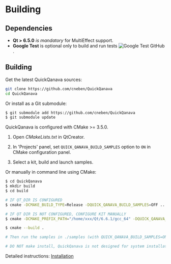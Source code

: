# Building

## Dependencies

- **Qt > 6.5.0** _is mandatory_ for MultiEffect support.
- **Google Test** is optional only to build and run tests ![Google Test GitHub](https://github.com/google/googletest).


## Building 

Get the latest QuickQanava sources:

```sh
git clone https://github.com/cneben/QuickQanava
cd QuickQanava
```

Or install as a Git submodule:

```sh
$ git submodule add https://github.com/cneben/QuickQanava
$ git submodule update
```

QuickQanava is configured with CMake >= 3.5.0.

1. Open _CMakeLists.txt_ in QtCreator.

2. In 'Projects' panel, set `QUICK_QANAVA_BUILD_SAMPLES` option to `ON` in CMake configuration panel.

3. Select a kit, build and launch samples.

Or manually in command line using CMake:

```sh
$ cd QuickQanava
$ mkdir build
$ cd build

# IF QT_DIR IS CONFIGURED
$ cmake -DCMAKE_BUILD_TYPE=Release -DQUICK_QANAVA_BUILD_SAMPLES=OFF ..

# IF QT DIR IS NOT CONFIGURED, CONFIGURE KIT MANUALLY
$ cmake -DCMAKE_PREFIX_PATH="/home/xxx/Qt/6.6.1/gcc_64" -DQUICK_QANAVA_BUILD_SAMPLES=OFF -DBUILD_STATIC_QRC=TRUE ../QuickQanava/

$ cmake --build .

# Then run the samples in ./samples (with QUICK_QANAVA_BUILD_SAMPLES=ON)

# DO NOT make install, QuickQanava is not designed for system installation, only for submodule inclusion
```

Detailed instructions:  [Installation](http://cneben.github.io/QuickQanava/installation/index.html)
